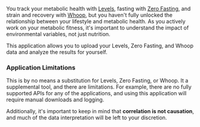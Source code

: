 You track your metabolic health with [Levels](https://www.levelshealth.com/),
fasting with [Zero Fasting](https://www.zerofasting.com/),
and strain and recovery with [Whoop](https://www.whoop.com/), 
but you haven't fully unlocked the relationship between your lifestyle and metabolic health.
As you actively work on your metabolic fitness, 
it's important to understand the impact of environmental variables, not just nutrition.

This application allows you to upload your Levels, Zero Fasting, and Whoop data and analyze the results for yourself.

### Application Limitations
This is by no means a substitution for Levels, Zero Fasting, or Whoop.
It a supplemental tool, and there are limitations. 
For example, there are no fully supported APIs for any of the applications, 
and using this application will require manual downloads and logging.

Additionally, it's important to keep in mind that **correlation is not causation**,
and much of the data interpretation will be left to your discretion.

